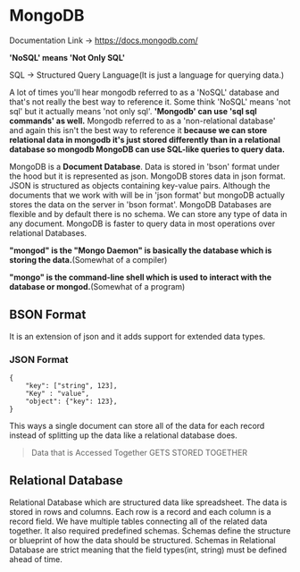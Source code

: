 # MongoDB

Documentation Link -> https://docs.mongodb.com/

**'NoSQL' means 'Not Only SQL'**

SQL -> Structured Query Language(It is just a language for querying data.)

A lot of times you'll hear mongodb referred to as a 'NoSQL' database and that's not really the best way to
reference it. Some think 'NoSQL' means 'not sql' but it actually means 'not only sql'. **'Mongodb' can use 'sql sql commands' as well.** Mongodb referred to as a 'non-relational database' and again this isn't the best way to reference it **because we can store relational data in mongodb it's just stored differently than in a relational database so mongodb MongoDB can use SQL-like queries to query data.**

MongoDB is a **Document Database**. Data is stored in 'bson' format under the hood but it is represented as json. MongoDB stores data in json format. JSON is structured as objects containing key-value pairs. Although the documents that we work with will be in 'json format' but mongoDB actually stores the data on the server in 'bson format'. MongoDB Databases are flexible and by default there is no schema. We can store any type of data in any document. MongoDB is faster to query data in most operations over relational Databases.

**"mongod" is the "Mongo Daemon" is basically the database which is storing the data.**(Somewhat of a compiler)

**"mongo" is the command-line shell which is used to interact with the database or mongod.**(Somewhat of a program)

## BSON Format

It is an extension of json and it adds support for extended data types.

### JSON Format

    {
        "key": ["string", 123],
        "Key" : "value",
        "object": {"key": 123},
    }

This ways a single document can store all of the data for each record instead of splitting up the data like a relational database does.

> Data that is Accessed Together GETS STORED TOGETHER

## Relational Database

Relational Database which are structured data like spreadsheet. The data is stored in rows and columns. Each row is a record and each column is a record field. We have multiple tables connecting all of the related data together. It also required predefined schemas. Schemas define the structure or blueprint of how the data should be structured. Schemas in Relational Database are strict meaning that the field types(int, string) must be defined ahead of time.
